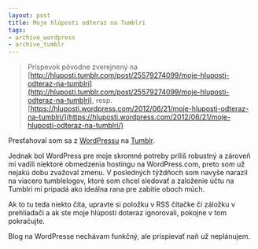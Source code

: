 ```yaml
---
layout: post
title: Moje hlúposti odteraz na Tumblri
tags:
- archive_wordpress
- archive_tumblr
---
```

> Príspevok pôvodne zverejnený na [http://hluposti.tumblr.com/post/25579274099/moje-hluposti-odteraz-na-tumblri](http://hluposti.tumblr.com/post/25579274099/moje-hluposti-odteraz-na-tumblri), resp. [https://hluposti.wordpress.com/2012/06/21/moje-hluposti-odteraz-na-tumblri/](https://hluposti.wordpress.com/2012/06/21/moje-hluposti-odteraz-na-tumblri/)

Presťahoval som sa z [WordPressu](http://hluposti.wordpress.com/) na [Tumblr](http://hluposti.tumblr.com/). 

Jednak bol WordPress pre moje skromné potreby príliš robustný a zároveň mi vadili niektoré obmedzenia hostingu na WordPress.com, preto som už nejakú dobu zvažoval zmenu. V posledných týždňoch som navyše narazil na viacero tumblelogov, ktoré som chcel sledovať a založenie účtu na Tumblri mi pripadá ako ideálna rana pre zabitie oboch múch.

Ak to tu teda niekto číta, upravte si položku v RSS čítačke či záložku v prehliadači a ak ste moje hlúposti doteraz ignorovali, pokojne v tom pokračujte.

Blog na WordPresse nechávam funkčný, ale prispievať naň už neplánujem.